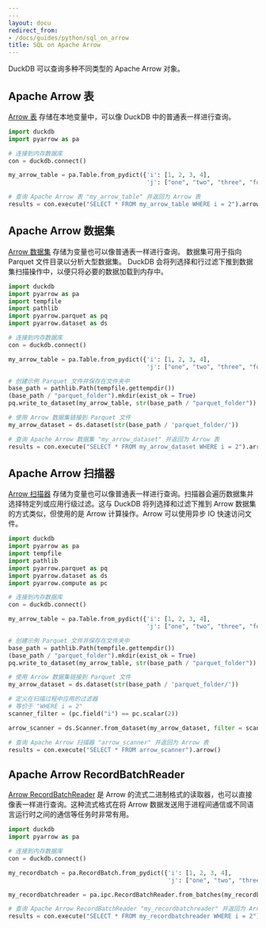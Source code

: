 ```yaml
---
---
layout: docu
redirect_from:
- /docs/guides/python/sql_on_arrow
title: SQL on Apache Arrow
---
```


DuckDB 可以查询多种不同类型的 Apache Arrow 对象。

## Apache Arrow 表

[Arrow 表](https://arrow.apache.org/docs/python/generated/pyarrow.Table.html) 存储在本地变量中，可以像 DuckDB 中的普通表一样进行查询。

```python
import duckdb
import pyarrow as pa

# 连接到内存数据库
con = duckdb.connect()

my_arrow_table = pa.Table.from_pydict({'i': [1, 2, 3, 4],
                                       'j': ["one", "two", "three", "four"]})

# 查询 Apache Arrow 表 "my_arrow_table" 并返回为 Arrow 表
results = con.execute("SELECT * FROM my_arrow_table WHERE i = 2").arrow()
```

## Apache Arrow 数据集

[Arrow 数据集](https://arrow.apache.org/docs/python/dataset.html) 存储为变量也可以像普通表一样进行查询。
数据集可用于指向 Parquet 文件目录以分析大型数据集。
DuckDB 会将列选择和行过滤下推到数据集扫描操作中，以便只将必要的数据加载到内存中。

```python
import duckdb
import pyarrow as pa
import tempfile
import pathlib
import pyarrow.parquet as pq
import pyarrow.dataset as ds

# 连接到内存数据库
con = duckdb.connect()

my_arrow_table = pa.Table.from_pydict({'i': [1, 2, 3, 4],
                                       'j': ["one", "two", "three", "four"]})

# 创建示例 Parquet 文件并保存在文件夹中
base_path = pathlib.Path(tempfile.gettempdir())
(base_path / "parquet_folder").mkdir(exist_ok = True)
pq.write_to_dataset(my_arrow_table, str(base_path / "parquet_folder"))

# 使用 Arrow 数据集链接到 Parquet 文件
my_arrow_dataset = ds.dataset(str(base_path / 'parquet_folder/'))

# 查询 Apache Arrow 数据集 "my_arrow_dataset" 并返回为 Arrow 表
results = con.execute("SELECT * FROM my_arrow_dataset WHERE i = 2").arrow()
```

## Apache Arrow 扫描器

[Arrow 扫描器](https://arrow.apache.org/docs/python/generated/pyarrow.dataset.Scanner.html) 存储为变量也可以像普通表一样进行查询。扫描器会遍历数据集并选择特定列或应用行级过滤。这与 DuckDB 将列选择和过滤下推到 Arrow 数据集的方式类似，但使用的是 Arrow 计算操作。Arrow 可以使用异步 IO 快速访问文件。

```python
import duckdb
import pyarrow as pa
import tempfile
import pathlib
import pyarrow.parquet as pq
import pyarrow.dataset as ds
import pyarrow.compute as pc

# 连接到内存数据库
con = duckdb.connect()

my_arrow_table = pa.Table.from_pydict({'i': [1, 2, 3, 4],
                                       'j': ["one", "two", "three", "four"]})

# 创建示例 Parquet 文件并保存在文件夹中
base_path = pathlib.Path(tempfile.gettempdir())
(base_path / "parquet_folder").mkdir(exist_ok = True)
pq.write_to_dataset(my_arrow_table, str(base_path / "parquet_folder"))

# 使用 Arrow 数据集链接到 Parquet 文件
my_arrow_dataset = ds.dataset(str(base_path / 'parquet_folder/'))

# 定义在扫描过程中应用的过滤器
# 等价于 "WHERE i = 2"
scanner_filter = (pc.field("i") == pc.scalar(2))

arrow_scanner = ds.Scanner.from_dataset(my_arrow_dataset, filter = scanner_filter)

# 查询 Apache Arrow 扫描器 "arrow_scanner" 并返回为 Arrow 表
results = con.execute("SELECT * FROM arrow_scanner").arrow()
```

## Apache Arrow RecordBatchReader

[Arrow RecordBatchReader](https://arrow.apache.org/docs/python/generated/pyarrow.RecordBatchReader.html) 是 Arrow 的流式二进制格式的读取器，也可以直接像表一样进行查询。这种流式格式在将 Arrow 数据发送用于进程间通信或不同语言运行时之间的通信等任务时非常有用。

```python
import duckdb
import pyarrow as pa

# 连接到内存数据库
con = duckdb.connect()

my_recordbatch = pa.RecordBatch.from_pydict({'i': [1, 2, 3, 4],
                                             'j': ["one", "two", "three", "four"]})

my_recordbatchreader = pa.ipc.RecordBatchReader.from_batches(my_recordbatch.schema, [my_recordbatch])

# 查询 Apache Arrow RecordBatchReader "my_recordbatchreader" 并返回为 Arrow 表
results = con.execute("SELECT * FROM my_recordbatchreader WHERE i = 2").arrow()
```